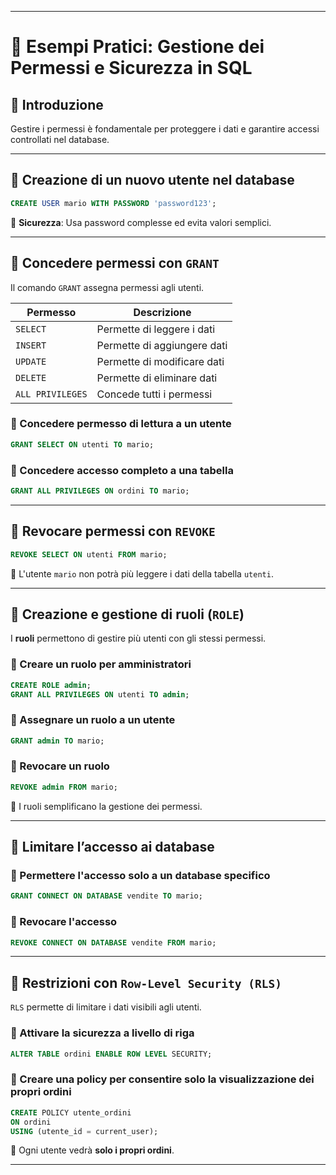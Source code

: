 
---


# 📌 Esempi Pratici: Gestione dei Permessi e Sicurezza in SQL

## 🔎 Introduzione
Gestire i permessi è fondamentale per proteggere i dati e garantire accessi controllati nel database.

---

## 📌 Creazione di un nuovo utente nel database
```sql
CREATE USER mario WITH PASSWORD 'password123';
````

📌 **Sicurezza**: Usa password complesse ed evita valori semplici.

---

## 🎯 Concedere permessi con `GRANT`

Il comando `GRANT` assegna permessi agli utenti.

|Permesso|Descrizione|
|---|---|
|`SELECT`|Permette di leggere i dati|
|`INSERT`|Permette di aggiungere dati|
|`UPDATE`|Permette di modificare dati|
|`DELETE`|Permette di eliminare dati|
|`ALL PRIVILEGES`|Concede tutti i permessi|

### 🔹 Concedere permesso di lettura a un utente

```sql
GRANT SELECT ON utenti TO mario;
```

### 🔹 Concedere accesso completo a una tabella

```sql
GRANT ALL PRIVILEGES ON ordini TO mario;
```

---

## 🎯 Revocare permessi con `REVOKE`

```sql
REVOKE SELECT ON utenti FROM mario;
```

📌 L'utente `mario` non potrà più leggere i dati della tabella `utenti`.

---

## 📌 Creazione e gestione di ruoli (`ROLE`)

I **ruoli** permettono di gestire più utenti con gli stessi permessi.

### 🔹 Creare un ruolo per amministratori

```sql
CREATE ROLE admin;
GRANT ALL PRIVILEGES ON utenti TO admin;
```

### 🔹 Assegnare un ruolo a un utente

```sql
GRANT admin TO mario;
```

### 🔹 Revocare un ruolo

```sql
REVOKE admin FROM mario;
```

📌 I ruoli semplificano la gestione dei permessi.

---

## 📌 Limitare l’accesso ai database

### 🔹 Permettere l'accesso solo a un database specifico

```sql
GRANT CONNECT ON DATABASE vendite TO mario;
```

### 🔹 Revocare l'accesso

```sql
REVOKE CONNECT ON DATABASE vendite FROM mario;
```

---

## 🎯 Restrizioni con `Row-Level Security (RLS)`

`RLS` permette di limitare i dati visibili agli utenti.

### 🔹 Attivare la sicurezza a livello di riga

```sql
ALTER TABLE ordini ENABLE ROW LEVEL SECURITY;
```

### 🔹 Creare una policy per consentire solo la visualizzazione dei propri ordini

```sql
CREATE POLICY utente_ordini
ON ordini
USING (utente_id = current_user);
```

📌 Ogni utente vedrà **solo i propri ordini**.

---
